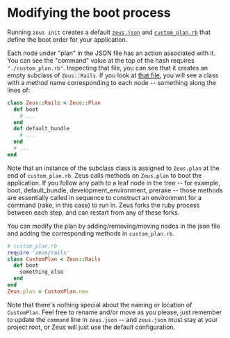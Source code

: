 # Modifying the boot process

Running `zeus init` creates a default [`zeus.json`](/burke/zeus/tree/master/examples/custom_plan/zeus.json) and [`custom_plan.rb`](/burke/zeus/tree/master/examples/custom_plan/custom_plan.rb) that define the boot order for your application. 

Each node under "plan" in the JSON file has an action associated with it. You can see the "command" value at the top of the hash requires `"./custom_plan.rb"`. Inspecting that file, you can see that it creates an empty subclass of `Zeus::Rails`. If you look at [that file](/burke/zeus/tree/master/rubygem/lib/zeus/rails.rb), you will see a class with a method name corresponding to each node -- something along the lines of:

```ruby
class Zeus::Rails < Zeus::Plan
  def boot
    # ...
  end
  def default_bundle
    # ...
  end
  # ...
end
```

Note that an instance of the subclass class is assigned to `Zeus.plan` at the end of `custom_plan.rb`. Zeus calls methods on `Zeus.plan` to boot the application. If you follow any path to a leaf node in the tree -- for example, boot, default_bundle, development_environment, prerake -- those methods are essentially called in sequence to construct an environment for a command (rake, in this case) to run in. Zeus forks the ruby process between each step, and can restart from any of these forks.

You can modify the plan by adding/removing/moving nodes in the json file and adding the corresponding methods in `custom_plan.rb`.

```ruby
# custom_plan.rb
require 'zeus/rails'
class CustomPlan < Zeus::Rails
  def boot
    something_else
  end
end
Zeus.plan = CustomPlan.new
```

Note that there's nothing special about the naming or location of `CustomPlan`. Feel free to rename and/or move as you please, just remember to update the `command` line in `zeus.json` -- and `zeus.json` must stay at your project root, or Zeus will just use the default configuration.
